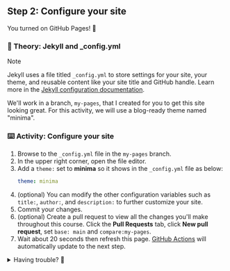 ## Step 2: Configure your site

You turned on GitHub Pages! :tada:

### 📖 Theory: Jekyll and \_config.yml

> [!NOTE]
> Jekyll uses a file titled `_config.yml` to store settings for your site, your theme, and reusable content like your site title and GitHub handle. Learn more in the [Jekyll configuration documentation](https://jekyllrb.com/docs/configuration/).
>
> We'll work in a branch, `my-pages`, that I created for you to get this site looking great. For this activity, we will use a blog-ready theme named "minima".

### ⌨️ Activity: Configure your site

1. Browse to the `_config.yml` file in the `my-pages` branch.
1. In the upper right corner, open the file editor.
1. Add a `theme:` set to **minima** so it shows in the `_config.yml` file as below:
   ```yml
   theme: minima
   ```
1. (optional) You can modify the other configuration variables such as `title:`, `author:`, and `description:` to further customize your site.
1. Commit your changes.
1. (optional) Create a pull request to view all the changes you'll make throughout this course. Click the **Pull Requests** tab, click **New pull request**, set `base: main` and `compare:my-pages`.
1. Wait about 20 seconds then refresh this page. [GitHub Actions](https://docs.github.com/en/actions) will automatically update to the next step.

<details>
<summary>Having trouble? 🤷</summary><br/>

- Make sure you are editing the `_config.yml` file in the `my-pages` branch, not `main`.
- Double-check your YAML formatting. Indentation and colons matter!

</details>
